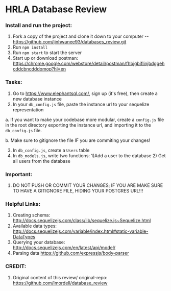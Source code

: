 # HRLA Database Review

### Install and run the project:

1. Fork a copy of the project and clone it down to your computer -- https://github.com/jinhwanee93/databases_review.git
2. Run `npm install`
3. Run `npm start` to start the server
4. Start up or download postman: https://chrome.google.com/webstore/detail/postman/fhbjgbiflinjbdggehcddcbncdddomop?hl=en

### Tasks:

1. Go to https://www.elephantsql.com/, sign up (it's free), then create a new database instance
2. In your `db_config.js` file, paste the instance url to your sequelize representation

  a. If you want to make your codebase more modular, create a `config.js` file in the root directory exporting the instance url, and importing it to the `db_config.js` file. 

  b. Make sure to gitignore the file IF you are commiting your changes!

3. In `db_config.js`, create a `Users` table 
4. In `db_models.js`, write two functions: 1)Add a user to the database 2) Get all users from the database

### Important:

1. DO NOT PUSH OR COMMIT YOUR CHANGES; IF YOU ARE MAKE SURE TO HAVE A GITIGNORE FILE, HIDING YOUR POSTGRES URL!!!

### Helpful Links:
1. Creating schema: http://docs.sequelizejs.com/class/lib/sequelize.js~Sequelize.html
2. Available data types: http://docs.sequelizejs.com/variable/index.html#static-variable-DataTypes
3. Querying your database: http://docs.sequelizejs.com/en/latest/api/model/
4. Parsing data https://github.com/expressjs/body-parser

### CREDIT:

1. Original content of this review/ original-repo: https://github.com/lmordell/database_review
